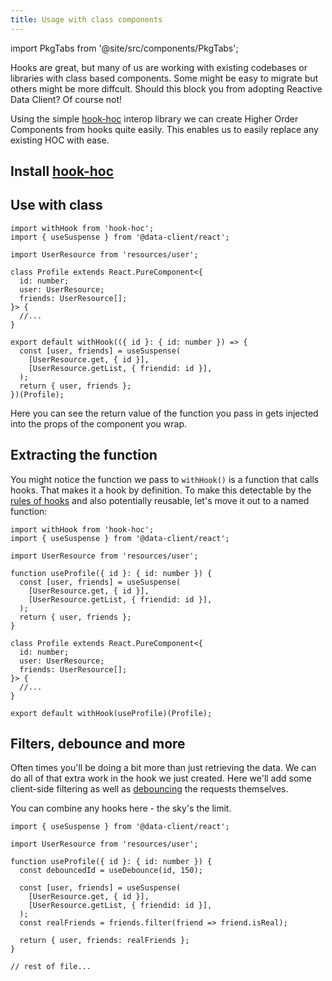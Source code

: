 ```yaml
---
title: Usage with class components
---
```

import PkgTabs from '@site/src/components/PkgTabs';

Hooks are great, but many of us are working with existing codebases or libraries
with class based components. Some might be easy to migrate but others might be
more diffcult. Should this block you from adopting Reactive Data Client? Of course not!

Using the simple [hook-hoc](https://github.com/ntucker/hook-hoc) interop library
we can create Higher Order Components from hooks quite easily. This enables us
to easily replace any existing HOC with ease.

## Install [hook-hoc](https://github.com/ntucker/hook-hoc)

<PkgTabs pkgs="hook-hoc" />

## Use with class

```tsx
import withHook from 'hook-hoc';
import { useSuspense } from '@data-client/react';

import UserResource from 'resources/user';

class Profile extends React.PureComponent<{
  id: number;
  user: UserResource;
  friends: UserResource[];
}> {
  //...
}

export default withHook(({ id }: { id: number }) => {
  const [user, friends] = useSuspense(
    [UserResource.get, { id }],
    [UserResource.getList, { friendid: id }],
  );
  return { user, friends };
})(Profile);
```

Here you can see the return value of the function you pass in gets injected into the props
of the component you wrap.

## Extracting the function

You might notice the function we pass to `withHook()` is a function that calls
hooks. That makes it a hook by definition. To make this detectable by the [rules of hooks](https://www.npmjs.com/package/eslint-plugin-react-hooks)
and also potentially reusable, let's move it out to a named function:

```tsx
import withHook from 'hook-hoc';
import { useSuspense } from '@data-client/react';

import UserResource from 'resources/user';

function useProfile({ id }: { id: number }) {
  const [user, friends] = useSuspense(
    [UserResource.get, { id }],
    [UserResource.getList, { friendid: id }],
  );
  return { user, friends };
}

class Profile extends React.PureComponent<{
  id: number;
  user: UserResource;
  friends: UserResource[];
}> {
  //...
}

export default withHook(useProfile)(Profile);
```

## Filters, debounce and more

Often times you'll be doing a bit more than just retrieving the data. We can
do all of that extra work in the hook we just created. Here we'll add some
client-side filtering as well as [debouncing](https://usehooks.com/useDebounce/) the requests themselves.

You can combine any hooks here - the sky's the limit.

```tsx
import { useSuspense } from '@data-client/react';

import UserResource from 'resources/user';

function useProfile({ id }: { id: number }) {
  const debouncedId = useDebounce(id, 150);

  const [user, friends] = useSuspense(
    [UserResource.get, { id }],
    [UserResource.getList, { friendid: id }],
  );
  const realFriends = friends.filter(friend => friend.isReal);

  return { user, friends: realFriends };
}

// rest of file...
```
